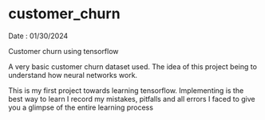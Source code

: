 # customer_churn
Date : 01/30/2024

Customer churn using tensorflow

A very basic customer churn dataset used. The idea of this project being to understand how neural networks work.

This is my first project towards learning tensorflow. Implementing is the best way to learn
I record my mistakes, pitfalls and all errors I faced to give you a glimpse of the entire learning process


